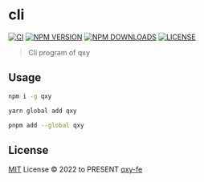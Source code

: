 # cli

[![CI](https://github.com/qxy-fe/cli/workflows/CI/badge.svg)](https://github.com/qxy-fe/cli/actions)
[![NPM VERSION](https://img.shields.io/npm/v/qxy.svg)](https://www.npmjs.com/package/qxy)
[![NPM DOWNLOADS](https://img.shields.io/npm/dy/qxy.svg)](https://www.npmjs.com/package/qxy)
[![LICENSE](https://img.shields.io/github/license/qxy-fe/cli.svg)](https://github.com/qxy-fe/cli/blob/main/LICENSE)

> Cli program of qxy

## Usage

```bash
npm i -g qxy
```

```bash
yarn global add qxy
```

```bash
pnpm add --global qxy
```

## License

[MIT](./LICENSE) License © 2022 to PRESENT [qxy-fe](https://github.com/qxy-fe)
